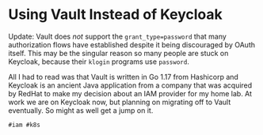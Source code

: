 # Using Vault Instead of Keycloak

Update: Vault does *not* support the `grant_type=password` that many
authorization flows have established despite it being discouraged by
OAuth itself. This may be the singular reason so many people are stuck
on Keycloak, because their `klogin` programs use `password`.

All I had to read was that Vault is written in Go 1.17 from Hashicorp
and Keycloak is an ancient Java application from a company that was
acquired by RedHat to make my decision about an IAM provider for my home
lab. At work we are on Keycloak now, but planning on migrating off to
Vault eventually. So might as well get a jump on it.

    #iam #k8s

